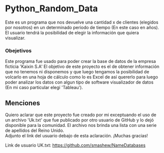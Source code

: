 # Python_Random_Data 

Este es un programa que nos devuelve una cantidad x de clientes (elegidos por nosotros) en un determinado periodo de tiempo (En este caso en años). 
El usuario tendrá la posibilidad de elegir la información que quiera visualizar. 

### Obejetivos

Este programa fue usado para poder crear la base de datos de la empresa ficticia 'Kaixin S.A'
El objetivo de este proyecto es el de obtener información que no tenemos ni disponemos y que luego tengamos la posibilidad de volcarlo en una hoja de cálculo como lo es Excel de así quererlo para luego poder analizar los datos con algun tipo de software visualizador de datos (En mi caso particular elegí 'Tableau'). 

## Menciones

Quiero aclarar que este proyecto fue creado por mi exceptuando el uso de un archivo 'Uk.txt' que fue publicado por otro usuario de GitHub y lo dejó disponible para la comunidad. El archivo nos brinda una lista con una serie de apellidos del Reino Unido.  
Adjunto el link del usuario debajo de esta aclaración. 
¡Muchas gracias!

Link de usuario UK.txt: https://github.com/smashew/NameDatabases
